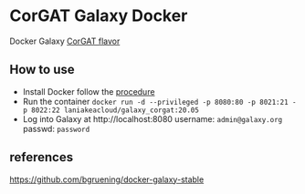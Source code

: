 # CorGAT Galaxy Docker

Docker Galaxy [CorGAT flavor](https://github.com/matteo14c/CorGAT) 

## How to use 

- Install Docker follow the [procedure](https://docs.docker.com/engine/install/)
- Run the container
  `docker run -d --privileged -p 8080:80 -p 8021:21 -p 8022:22 laniakeacloud/galaxy_corgat:20.05`
- Log into Galaxy at http://localhost:8080 username: `admin@galaxy.org` passwd: `password`

## references

https://github.com/bgruening/docker-galaxy-stable
